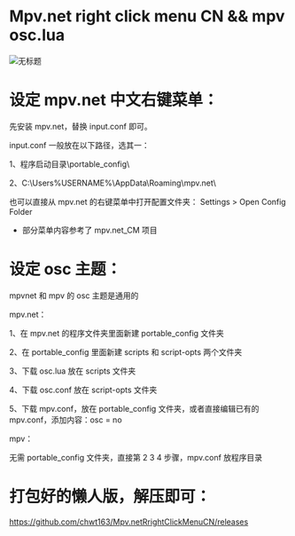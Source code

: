 # Mpv.net right click menu CN  && mpv osc.lua


![无标题](https://user-images.githubusercontent.com/70951194/159644297-7f7891d5-cb50-4e35-8a27-e4f8d1c31368.png)







# 设定 mpv.net 中文右键菜单：

先安装 mpv.net，替换 input.conf 即可。

input.conf 一般放在以下路径，选其一：

1、程序启动目录\portable_config\ 

2、C:\Users\%USERNAME%\AppData\Roaming\mpv.net\

也可以直接从 mpv.net 的右键菜单中打开配置文件夹： Settings > Open Config Folder

* 部分菜单内容参考了 mpv.net_CM 项目





# 设定 osc 主题：

mpvnet 和 mpv 的 osc 主题是通用的

mpv.net：

1、在 mpv.net 的程序文件夹里面新建 portable_config 文件夹

2、在 portable_config 里面新建 scripts 和 script-opts 两个文件夹

3、下载 osc.lua 放在 scripts 文件夹

4、下载 osc.conf 放在  script-opts 文件夹

5、下载 mpv.conf，放在 portable_config 文件夹，或者直接编辑已有的 mpv.conf，添加内容：osc = no



mpv：

无需 portable_config 文件夹，直接第 2 3 4 步骤，mpv.conf 放程序目录




# 打包好的懒人版，解压即可：

https://github.com/chwt163/Mpv.netRrightClickMenuCN/releases

